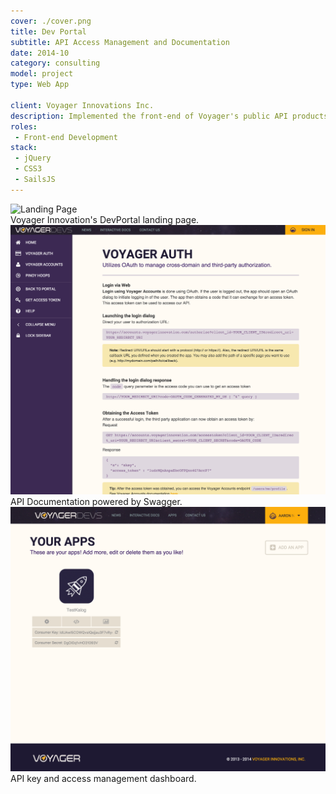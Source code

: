 ```yaml
---
cover: ./cover.png
title: Dev Portal
subtitle: API Access Management and Documentation
date: 2014-10
category: consulting
model: project
type: Web App

client: Voyager Innovations Inc.
description: Implemented the front-end of Voyager's public API products; including responsive documentation, key management, news, marketing pages, and e-mail campaigns.
roles:
 - Front-end Development
stack:
 - jQuery
 - CSS3
 - SailsJS
---
```


<div class="ui-screenshot">
	<img alt="Landing Page" src="./landing.png" title="Landing Page" />
</div>
<figcaption>
	Voyager Innovation's DevPortal landing page.
</figcaption>

<div class="ui-screenshot">
	<img alt="Documentation" src="./docs.png" title="Documentation" />
</div>
<figcaption>
	API Documentation powered by Swagger.
</figcaption>

<div class="ui-screenshot">
	<img alt="Console" src="./console.png" title="Console" />
</div>
<figcaption>
	API key and access management dashboard.
</figcaption>
